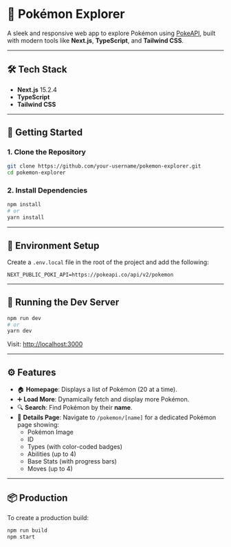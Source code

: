 # 🧭 Pokémon Explorer

A sleek and responsive web app to explore Pokémon using [PokeAPI](https://pokeapi.co/), built with modern tools like **Next.js**, **TypeScript**, and **Tailwind CSS**.

---

## 🛠 Tech Stack

- **Next.js** 15.2.4
- **TypeScript**
- **Tailwind CSS**

---

## 🚀 Getting Started

### 1. Clone the Repository

```bash
git clone https://github.com/your-username/pokemon-explorer.git
cd pokemon-explorer
```

### 2. Install Dependencies

```bash
npm install
# or
yarn install
```

---

## 🔐 Environment Setup

Create a `.env.local` file in the root of the project and add the following:

```env
NEXT_PUBLIC_POKI_API=https://pokeapi.co/api/v2/pokemon
```

---

## 🧪 Running the Dev Server

```bash
npm run dev
# or
yarn dev
```

Visit: [http://localhost:3000](http://localhost:3000)

---

## ⚙️ Features

- 🏠 **Homepage**: Displays a list of Pokémon (20 at a time).
- ➕ **Load More**: Dynamically fetch and display more Pokémon.
- 🔍 **Search**: Find Pokémon by their **name**.
- 📄 **Details Page**: Navigate to `/pokemon/[name]` for a dedicated Pokémon page showing:
  - Pokémon Image
  - ID
  - Types (with color-coded badges)
  - Abilities (up to 4)
  - Base Stats (with progress bars)
  - Moves (up to 4)

---

## 📦 Production

To create a production build:

```bash
npm run build
npm start
```
